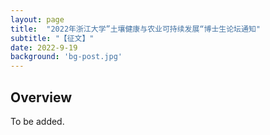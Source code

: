 ```yaml
---
layout: page
title:  "2022年浙江大学”土壤健康与农业可持续发展“博士生论坛通知"
subtitle: "【征文】"
date: 2022-9-19  
background: 'bg-post.jpg'
---
```


## Overview

To be added.

